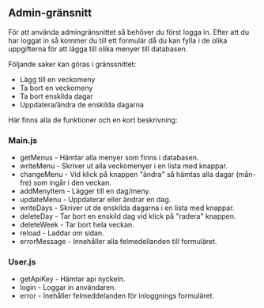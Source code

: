 ## Admin-gränsnitt

För att använda admingränsnittet så behöver du först logga in. Efter att du har loggat in så kommer du till ett formulär då du kan fylla i de olika uppgifterna för att lägga till olika menyer till databasen. 

Följande saker kan göras i gränssnittet: 
* Lägg till en veckomeny
* Ta bort en veckomeny
* Ta bort enskilda dagar
* Uppdatera/ändra de enskilda dagarna

Här finns alla de funktioner och en kort beskrivning: 

### Main.js

* getMenus - Hämtar alla menyer som finns i databasen.
* writeMenu - Skriver ut alla veckomenyer i en lista med knappar. 
* changeMenu - Vid klick på knappen "ändra" så hämtas alla dagar (mån-fre) som ingår i den veckan. 
* addMenyItem - Lägger till en dag/meny. 
* updateMenu - Uppdaterar eller ändrar en dag. 
* writeDays - Skriver ut de enskilda dagarna i en lista med knappar. 
* deleteDay - Tar bort en enskild dag vid klick på "radera" knappen. 
* deleteWeek - Tar bort hela veckan. 
* reload - Laddar om sidan. 
* errorMessage - Innehåller alla felmedellanden till formuläret. 

### User.js
* getApiKey - Hämtar api nyckeln. 
* login - Loggar in användaren. 
* error - Inehåller felmeddelanden för inloggnings formuläret. 
